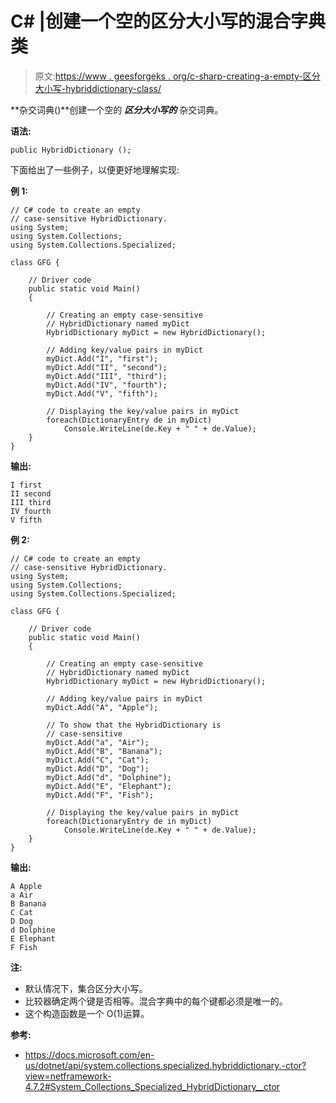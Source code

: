 # C# |创建一个空的区分大小写的混合字典类

> 原文:[https://www . geesforgeks . org/c-sharp-creating-a-empty-区分大小写-hybriddictionary-class/](https://www.geeksforgeeks.org/c-sharp-creating-an-empty-case-sensitive-hybriddictionary-class/)

**杂交词典()**创建一个空的 ***区分大小写的*** 杂交词典。

**语法:**

```
public HybridDictionary ();

```

下面给出了一些例子，以便更好地理解实现:

**例 1:**

```
// C# code to create an empty
// case-sensitive HybridDictionary.
using System;
using System.Collections;
using System.Collections.Specialized;

class GFG {

    // Driver code
    public static void Main()
    {

        // Creating an empty case-sensitive
        // HybridDictionary named myDict
        HybridDictionary myDict = new HybridDictionary();

        // Adding key/value pairs in myDict
        myDict.Add("I", "first");
        myDict.Add("II", "second");
        myDict.Add("III", "third");
        myDict.Add("IV", "fourth");
        myDict.Add("V", "fifth");

        // Displaying the key/value pairs in myDict
        foreach(DictionaryEntry de in myDict)
            Console.WriteLine(de.Key + " " + de.Value);
    }
}
```

**输出:**

```
I first
II second
III third
IV fourth
V fifth

```

**例 2:**

```
// C# code to create an empty
// case-sensitive HybridDictionary.
using System;
using System.Collections;
using System.Collections.Specialized;

class GFG {

    // Driver code
    public static void Main()
    {

        // Creating an empty case-sensitive
        // HybridDictionary named myDict
        HybridDictionary myDict = new HybridDictionary();

        // Adding key/value pairs in myDict
        myDict.Add("A", "Apple");

        // To show that the HybridDictionary is
        // case-sensitive
        myDict.Add("a", "Air");
        myDict.Add("B", "Banana");
        myDict.Add("C", "Cat");
        myDict.Add("D", "Dog");
        myDict.Add("d", "Dolphine");
        myDict.Add("E", "Elephant");
        myDict.Add("F", "Fish");

        // Displaying the key/value pairs in myDict
        foreach(DictionaryEntry de in myDict)
            Console.WriteLine(de.Key + " " + de.Value);
    }
}
```

**输出:**

```
A Apple
a Air
B Banana
C Cat
D Dog
d Dolphine
E Elephant
F Fish

```

**注:**

*   默认情况下，集合区分大小写。
*   比较器确定两个键是否相等。混合字典中的每个键都必须是唯一的。
*   这个构造函数是一个 O(1)运算。

**参考:**

*   https://docs.microsoft.com/en-us/dotnet/api/system.collections.specialized.hybriddictionary.-ctor?view=netframework-4.7.2#System_Collections_Specialized_HybridDictionary__ctor
